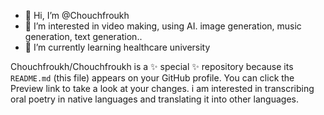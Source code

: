 - 👋 Hi, I’m @Chouchfroukh
- 👀 I’m interested in video making, using AI. image generation, music generation, text generation..
- 🌱 I’m currently learning healthcare university

Chouchfroukh/Chouchfroukh is a ✨ special ✨ repository because its `README.md` (this file) appears on your GitHub profile.
You can click the Preview link to take a look at your changes.
i am interested in transcribing oral poetry in native languages and translating it into other languages.
